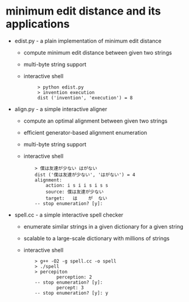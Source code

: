 minimum edit distance and its applications
===
+ edist.py - a plain implementation of minimum edit distance
  - compute minimum edit distance between given two strings
  - multi-byte string support
  - interactive shell

             > python edist.py 
             > invention execution
             dist ('invention', 'execution') = 8
             
+ align.py - a simple interactive aligner
  - compute an optimal alignment between given two strings
  - efficient generator-based alignment enumeration
  - multi-byte string support
  - interactive shell

            > 僕は友達が少ない はがない
            dist ('僕は友達が少ない', 'はがない') = 4
            alignment:
                action:	i s i i s i s s 
                source:	僕は友達が少ない
                target:	  は    が  ない
            -- stop enumeration? [y]: 

+ spell.cc - a simple interactive spell checker
  - enumerate similar strings in a given dictionary for a given string
  - scalable to a large-scale dictionary with millions of strings
  - interactive shell

            > g++ -O2 -g spell.cc -o spell
            > ./spell
            > percepiton
                    perception: 2
            -- stop enumeration? [y]:
                    percept: 3
            -- stop enumeration? [y]: y
